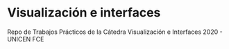 # Visualización e interfaces
Repo de Trabajos Prácticos de la Cátedra Visualización e Interfaces 2020 - UNICEN FCE
